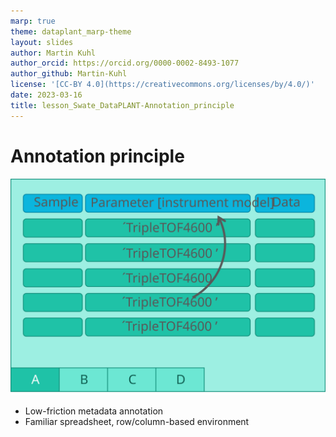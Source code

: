 ```yaml
---
marp: true
theme: dataplant_marp-theme
layout: slides
author: Martin Kuhl
author_orcid: https://orcid.org/0000-0002-8493-1077
author_github: Martin-Kuhl
license: '[CC-BY 4.0](https://creativecommons.org/licenses/by/4.0/)'
date: 2023-03-16
title: lesson_Swate_DataPLANT-Annotation_principle
---
```


# Annotation principle

<!-- <style scoped>
section p img{
  /* padding-left: 230px */
}  
</style> -->
![w:650](./../../img/Swate_ParentChildTerm2.svg)

- Low-friction metadata annotation
- Familiar spreadsheet, row/column-based environment
